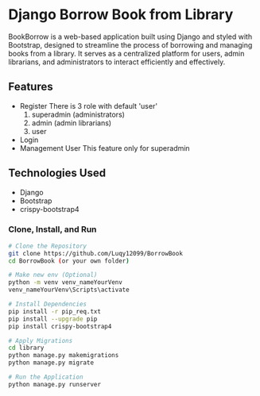 # Django Borrow Book from Library


BookBorrow is a web-based application built using Django and styled with Bootstrap, designed to streamline the process of borrowing and managing books from a library. It serves as a centralized platform for users, admin librarians, and administrators to interact efficiently and effectively.

## Features
- Register
    There is 3 role with default 'user'
    1. superadmin (administrators)
    2. admin (admin librarians)
    3. user
- Login
- Management User
    This feature only for superadmin

## Technologies Used

- Django
- Bootstrap
- crispy-bootstrap4

### Clone, Install, and Run

```bash
# Clone the Repository
git clone https://github.com/Luqy12099/BorrowBook
cd BorrowBook (or your own folder)

# Make new env (Optional)
python -m venv venv_nameYourVenv
venv_nameYourVenv\Scripts\activate

# Install Dependencies
pip install -r pip_req.txt
pip install --upgrade pip
pip install crispy-bootstrap4

# Apply Migrations
cd library
python manage.py makemigrations
python manage.py migrate

# Run the Application
python manage.py runserver